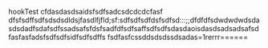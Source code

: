 hookTest
cfdasdasdsaidsfsdfsadcsdcdcdcfasf
dfsfsdffsdfsdsdsdldsjfasdlfjfld;sf:sdfsdfsdfdsfsdfsd:::;;dfdfdfsdwdwdwdsdasdsdadfsdafsdfssadsafsfdsfsadfdfsdfsaffsdfsdfsdasdaoisdasdsadsadsafsdfasfasfadsfsdfsdfsidfsdfsdffs
fsdfasfcssddsdsdssdsadas=1rerrr======
